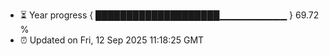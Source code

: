 - ⏳ Year progress { ████████████████████▁▁▁▁▁▁▁▁▁▁ } 69.72 %
- ⏰ Updated on Fri, 12 Sep 2025 11:18:25 GMT

